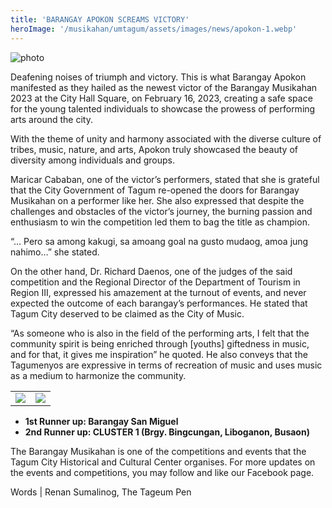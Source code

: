 ```yaml
---
title: 'BARANGAY APOKON SCREAMS VICTORY'
heroImage: '/musikahan/umtagum/assets/images/news/apokon-1.webp'
---
```



![photo](/musikahan/umtagum/assets/images/news/apokon-1.webp)

Deafening noises of triumph and victory. This is what Barangay Apokon manifested as they hailed as the newest victor of the Barangay Musikahan 2023 at the City Hall Square, on February 16, 2023, creating a safe space for the young talented individuals to showcase the prowess of performing arts around the city.

With the theme of unity and harmony associated with the diverse culture of tribes, music, nature, and arts, Apokon truly showcased the beauty of diversity among individuals and groups.

Maricar Cababan, one of the victor’s performers, stated that she is grateful that the City Government of Tagum re-opened the doors for Barangay Musikahan on a performer like her. She also expressed that despite the challenges and obstacles of the victor’s journey, the burning passion and enthusiasm to win the competition led them to bag the title as champion.

“... Pero sa among kakugi, sa amoang goal na gusto mudaog, amoa jung nahimo…” she stated.

On the other hand, Dr. Richard Daenos, one of the judges of the said competition and the Regional Director of the Department of Tourism in Region III, expressed his amazement at the turnout of events, and never expected the outcome of each barangay’s performances. He stated that Tagum City deserved to be claimed as the City of Music.

“As someone who is also in the field of the performing arts, I felt that the community spirit is being enriched through [youths] giftedness in music, and for that, it gives me inspiration” he quoted. He also conveys that the Tagumenyos are expressive in terms of recreation of music and uses music as a medium to harmonize the community.

|                                                   |                                                   |
| :-----------------------------------------------: | :-----------------------------------------------: |
| ![](/musikahan/umtagum/assets/images/news/apokon-2.webp) | ![](/musikahan/umtagum/assets/images/news/apokon-3.webp) |

-   **1st Runner up: Barangay San Miguel**
-   **2nd Runner up: CLUSTER 1 (Brgy. Bingcungan, Liboganon, Busaon)**

The Barangay Musikahan is one of the competitions and events that the Tagum City Historical and Cultural Center organises. For more updates on the events and competitions, you may follow and like our Facebook page.

Words | Renan Sumalinog, The Tageum Pen
